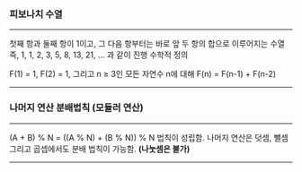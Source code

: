 ### 피보나치 수열
---
첫째 항과 둘째 항이 1이고, 그 다음 항부터는 바로 앞 두 항의 합으로 이루어지는 수열
즉, 1, 1, 2, 3, 5, 8, 13, 21, ... 과 같이 진행
수학적 정의

F(1) = 1, F(2) = 1, 그리고 n ≥ 3인 모든 자연수 n에 대해 F(n) = F(n-1) + F(n-2)

---

### 나머지 연산 분배법칙 (모듈러 연산)
---
(A + B) % N = ((A % N) + (B % N)) % N 법칙이 성립함.
나머지 연산은 덧셈, 뺄셈 그리고 곱셉에서도 분배 법칙이 가능함. **(나눗셈은 불가)**

---
